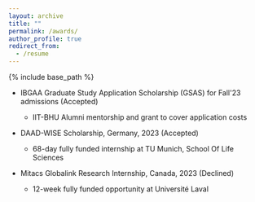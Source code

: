 ```yaml
---
layout: archive
title: ""
permalink: /awards/
author_profile: true
redirect_from:
  - /resume
---
```


{% include base_path %}

* IBGAA Graduate Study Application Scholarship (GSAS) for Fall'23 admissions (Accepted)
  * IIT-BHU Alumni mentorship and grant to cover application costs

* DAAD-WISE Scholarship, Germany, 2023 (Accepted) 
  * 68-day fully funded internship at TU Munich, School Of Life Sciences
    
* Mitacs Globalink Research Internship, Canada, 2023 (Declined) 
  * 12-week fully funded opportunity at Université Laval

